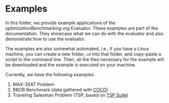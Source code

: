 # Examples

In this folder, we provide example applications of the *optimizationBenchmarking.org* Evaluator. These examples are part of the documentation. They showcase what we can do with the evaluator and also demonstrate how to use the evaluator.

The examples are also somewhat automated, i.e., if you have a Linux machine, you can create a new folder, `cd` into that folder, and copy-paste a script to the command line. Then, all the files necessary for the example will be downloaded and the example is executed on your machine.

Currently, we have the following examples:

1. MAX-3SAT Problem
2. BBOB Benchmark (data gathered with [COCO](http://coco.gforge.inria.fr/doku.php?id=start))
3. Traveling Salesman Problem (TSP, based on [TSP Suite](https://github.com/optimizationBenchmarking/tspSuite))